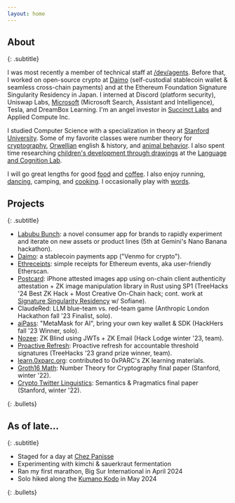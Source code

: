 ```yaml
---
layout: home
---
```


<div class="spacer"></div>

## About
{: .subtitle}

I was most recently a member of technical staff at [/dev/agents](https://sdsa.ai). Before that, I worked on 
open-source crypto at [Daimo](https://github.com/daimo-eth/daimo) (self-custodial stablecoin wallet & 
seamless cross-chain payments) and at the Ethereum Foundation Signature Singularity Residency in Japan. 
I interned at Discord (platform security), Uniswap Labs, [Microsoft](https://www.reddit.com/r/gifs/comments/2iy3wn/bill_gates_jumps_over_a_chair/) (Microsoft
Search, Assistant and Intelligence), Tesla, and DreamBox Learning. I'm an angel investor in [Succinct Labs](https://www.succinct.xyz/)
and Applied Compute Inc.

I studied Computer Science with a specialization in theory at [Stanford
University](https://www.youtube.com/watch?v=XF7D7fSU--U). Some of my favorite classes were number theory
for [cryptography](https://kayleegeorge.github.io/math110_WIM.pdf), [Orwellian](https://www.orwellfoundation.com/the-orwell-foundation/orwell/essays-and-other-works/politics-and-the-english-language/)
english & history, and [animal behavior](https://www.scientificamerican.com/article/the-mind-of-an-octopus/). I also spent time researching [children's
development through drawings](https://twitter.com/hollyahuey/status/1552118837960638464) at the [Language and Cognition
Lab](http://langcog.stanford.edu/index.html).

I will go great lengths for good [food](https://www.reading-f.com/magazine-f-kimchi/) and [coffee](https://www.thecoffeemovement.com/).
I also enjoy running, [dancing](https://www.youtube.com/watch?v=LcfL6i2cgRI&t=89s),
camping, and [cooking](https://kleerants.substack.com/p/farmers-markets-and-forks-s2e7). I occasionally
play with [words](https://kleerants.substack.com).

<div class="spacer"></div>

## Projects
{: .subtitle}

- [Labubu Bunch](/blog/ai-editors): a novel consumer app for brands to rapidly experiment and iterate on new assets or product lines (5th at Gemini's Nano Banana hackathon).
- [Daimo](https://github.com/daimo-eth/daimo): a stablecoin payments app ("Venmo for crypto").
- [Ethreceipts](https://github.com/daimo-eth/ethreceipts): simple receipts for Ethereum events, aka user-friendly Etherscan.
- [Postcard](https://github.com/Sofianel5/onchain-appattest): iPhone attested images app using on-chain client authenticity attestation + ZK image manipulation library in Rust using SP1 (TreeHacks '24 Best ZK Hack + Most Creative On-Chain hack; cont. work at [Signature Singularity Residency](https://x.com/kayrgeorge/status/1798832124373639500) w/ Sofiane).
- ClaudeRed: LLM blue-team vs. red-team game (Anthropic London Hackathon fall '23 Finalist, solo).
- [aiPass](https://github.com/kayleegeorge/aipass): "MetaMask for AI", bring your own key wallet & SDK (HackHers fall '23 Winner, solo).
- [Nozee](https://github.com/emmaguo13/zk-blind): ZK Blind using JWTs + ZK Email (Hack Lodge winter '23, team).
- [Proactive Refresh](https://github.com/lyronctk/proactive-refresh): Proactive refresh for accountable threshold signatures (TreeHacks '23 grand prize winner, team).
- [learn.0xparc.org](https://learn.0xparc.org/): contributed to 0xPARC's ZK learning materials.
- [Groth16 Math](https://github.com/kayleegeorge/kayleegeorge.github.io/blob/master/math110_WIM.pdf): Number Theory for Cryptography final paper (Stanford, winter '22).
- [Crypto Twitter Linguistics](https://github.com/kayleegeorge/kayleegeorge.github.io/blob/master/Ling130A_Final_Report_.pdf): Semantics & Pragmatics final paper (Stanford, winter '22).

{: .bullets}

<div class="spacer"></div>

## As of late...
{: .subtitle}

- Staged for a day at [Chez Panisse](https://en.wikipedia.org/wiki/Chez_Panisse)
- Experimenting with kimchi & sauerkraut fermentation
- Ran my first marathon, Big Sur International in April 2024
- Solo hiked along the [Kumano Kodo](https://www.tb-kumano.jp/en/kumano-kodo/) in May 2024

{: .bullets}